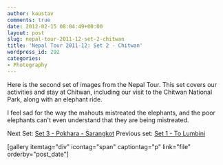 ```yaml
---
author: kaustav
comments: true
date: 2012-02-15 08:04:49+00:00
layout: post
slug: nepal-tour-2011-12-set-2-chitwan
title: 'Nepal Tour 2011-12: Set 2 - Chitwan'
wordpress_id: 292
categories:
- Photography
---
```


Here is the second set of images from the Nepal Tour. This set covers our activities and stay at Chitwan, including our visit to the Chitwan National Park, along with an elephant ride.

I feel sad for the way the mahouts mistreated the elephants, and the poor elephants can't even understand that they are being mistreated.<!-- more -->

Next Set: [Set 3 - Pokhara - Sarangkot](http://kaustav.codebinders.com/2012/02/nepal-tour-2011-12-set-3-pokhara-sarangkot.html)
Previous set: [Set 1 - To Lumbini](http://kaustav.codebinders.com/2012/02/nepal-tour-2011-12-2.html)




[gallery itemtag="div" icontag="span" captiontag="p" link="file" orderby="post_date"]


